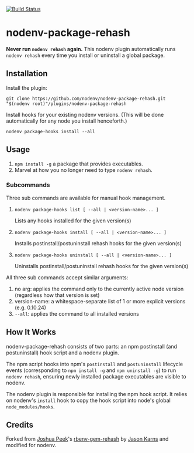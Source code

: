 [![Build Status](https://travis-ci.org/nodenv/nodenv-package-rehash.svg?branch=master)](https://travis-ci.org/nodenv/nodenv-package-rehash)

# nodenv-package-rehash

**Never run `nodenv rehash` again.** This nodenv plugin automatically
runs `nodenv rehash` every time you install or uninstall a global package.

## Installation

Install the plugin:

    git clone https://github.com/nodenv/nodenv-package-rehash.git "$(nodenv root)"/plugins/nodenv-package-rehash

Install hooks for your existing nodenv versions.
(This will be done automatically for any node you install henceforth.)

    nodenv package-hooks install --all

## Usage

1. `npm install -g` a package that provides executables.
2. Marvel at how you no longer need to type `nodenv rehash`.

### Subcommands

Three sub commands are available for manual hook management.

1. `nodenv package-hooks list [ --all | <version-name>... ]`

    Lists any hooks installed for the given version(s)

2. `nodenv package-hooks install [ --all | <version-name>... ]`

    Installs postinstall/postuninstall rehash hooks for the given version(s)

3. `nodenv package-hooks uninstall [ --all | <version-name>... ]`

    Uninstalls postinstall/postuninstall rehash hooks for the given version(s)

All three sub commands accept similar arguments:

1. no arg: applies the command only to the currently active node version (regardless how that version is set)
2. version-name: a whitespace-separate list of 1 or more explicit versions (e.g. 0.10.24)
3. `--all`: applies the command to all installed versions


## How It Works

nodenv-package-rehash consists of two parts: an npm postinstall (and
postuninstall) hook script and a nodenv plugin.

The npm script hooks into npm's `postinstall` and `postuninstall` lifecycle
events (corresponding to `npm install -g` and `npm uninstall -g`) to run
`nodenv rehash`, ensuring newly installed package executables are visible to
nodenv.

The nodenv plugin is responsible for installing the npm hook script. It
relies on nodenv's `install` hook to copy the hook script into node's global
`node_modules/hooks`.

## Credits

Forked from [Joshua Peek](https://github.com/josh)'s
[rbenv-gem-rehash](https://github.com/rbenv/rbenv-gem-rehash) by 
[Jason Karns](https://github.com/jasonkarns) and modified for nodenv.
